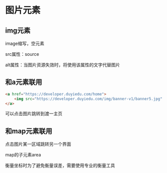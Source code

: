 # 图片元素

## img元素

image缩写，空元素

src属性：source

alt属性：当图片资源失效时，将使用该属性的文字代替图片

## 和a元素联用

```html
<a href="https://developer.duyiedu.com/home">
    <img src="https://developer.duyiedu.com/img/banner-v1/banner5.jpg" alt="这是一张不知道啥图片哈哈哈">
</a>
```

可以点击图片跳转到渡一主页

## 和map元素联用

点击图片某一区域跳转另一个界面

map的子元素area

衡量坐标时为了避免衡量误差，需要使用专业的衡量工具